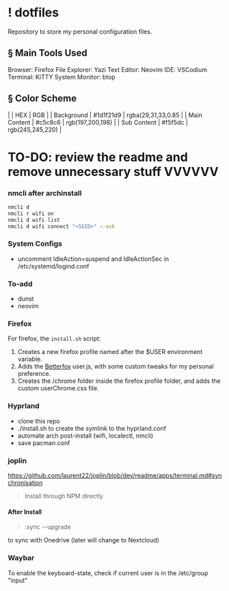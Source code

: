 # ! dotfiles
Repository to store my personal configuration files.

## § Main Tools Used
Browser: Firefox
File Explorer: Yazi
Text Editor: Neovim
IDE: VSCodium
Terminal: KiTTY
System Monitor: btop

## § Color Scheme

|  | HEX | RGB |
| Background | #1d1f21d9 | rgba(29,31,33,0.85 |
| Main Content | #c5c8c6 | rgb(197,200,198) |
| Sub Content | #f5f5dc | rgb(245,245,220) |

# TO-DO: review the readme and remove unnecessary stuff VVVVVV

### nmcli after archinstall

```cmd
nmcli d
nmcli r wifi on
nmcli d wifi list
nmcli d wifi connect "<SSID>" --ask
```

### System Configs

- uncomment IdleAction=suspend and IdleActionSec in /etc/systemd/logind.conf

### To-add
- dunst
- neovim

### Firefox

For firefox, the `install.sh` script:

1. Creates a new firefox profile named after the $USER environment variable.
2. Adds the [Betterfox](https://github.com/yokoffing/Betterfox) user.js, with some custom tweaks for my personal preference.
3. Creates the /chrome folder inside the firefox profile folder, and adds the custom userChrome.css file.

### Hyprland
- clone this repo
- ./install.sh to create the symlink to the hyprland.conf
- automate arch post-install (wifi, localectl, nmcli)
- save pacman.conf

### joplin

https://github.com/laurent22/joplin/blob/dev/readme/apps/terminal.md#synchronisation

> Install through NPM directly

#### After Install

> :sync --upgrade

to sync with Onedrive (later will change to Nextcloud)

### Waybar

To enable the keyboard-state, check if current user is in the /etc/group "input"
